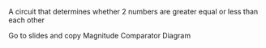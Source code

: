 A circuit that determines whether 2 numbers are greater equal or less than each other

Go to slides and copy Magnitude Comparator Diagram